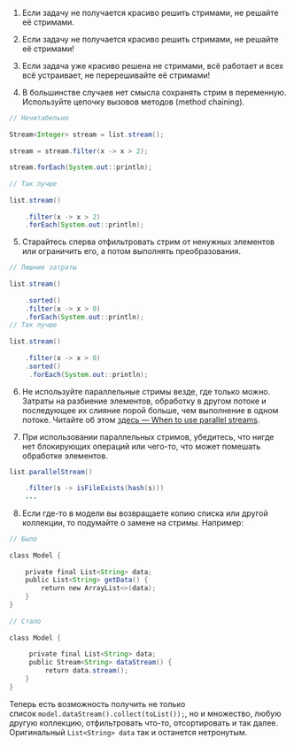 1. Если задачу не получается красиво решить стримами, не решайте её стримами.  
  
2. Если задачу не получается красиво решить стримами, не решайте её стримами!  
  
3. Если задача уже красиво решена не стримами, всё работает и всех всё устраивает, не перерешивайте её стримами!  
  
4. В большинстве случаев нет смысла сохранять стрим в переменную. Используйте цепочку вызовов методов (method chaining).  


```java
// Нечитабельно
 
Stream<Integer> stream = list.stream();
 
stream = stream.filter(x -> x > 2);
 
stream.forEach(System.out::println);
 
// Так лучше
 
list.stream()
 
    .filter(x -> x > 2)
    .forEach(System.out::println);
```
  
5. Старайтесь сперва отфильтровать стрим от ненужных элементов или ограничить его, а потом выполнять преобразования.  

```java
// Лишние затраты
 
list.stream()
 
    .sorted()
    .filter(x -> x > 0)
    .forEach(System.out::println);
// Так лучше
 
list.stream()
 
    .filter(x -> x > 0)
    .sorted()
     .forEach(System.out::println);
```

6. Не используйте параллельные стримы везде, где только можно. Затраты на разбиение элементов, обработку в другом потоке и последующее их слияние порой больше, чем выполнение в одном потоке. Читайте об этом [здесь — When to use parallel streams](http://gee.cs.oswego.edu/dl/html/StreamParallelGuidance.html).  
  
7. При использовании параллельных стримов, убедитесь, что нигде нет блокирующих операций или чего-то, что может помешать обработке элементов.  

```java
list.parallelStream()
 
    .filter(s -> isFileExists(hash(s)))
    ...
```

8. Если где-то в модели вы возвращаете копию списка или другой коллекции, то подумайте о замене на стримы. Например:  


```java
// Было
 
class Model {
 
    private final List<String> data;
    public List<String> getData() {
        return new ArrayList<>(data);
    }
}
 
// Стало
 
class Model {
 
     private final List<String> data;
     public Stream<String> dataStream() {
         return data.stream();
    }
}
```
  
Теперь есть возможность получить не только список `model.dataStream().collect(toList());`, но и множество, любую другую коллекцию, отфильтровать что-то, отсортировать и так далее. Оригинальный `List<String> data` так и останется нетронутым.